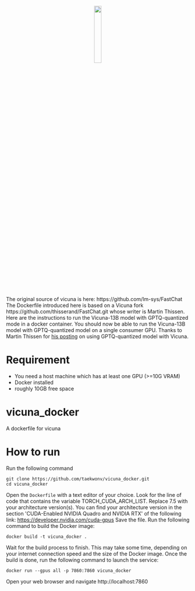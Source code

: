 <p align="center">
<a href="https://vicuna.lmsys.org"><img src="https://github.com/lm-sys/FastChat/blob/main/assets/vicuna_logo.jpeg" width="20%"></a>
</p>
The original source of vicuna is here: https://github.com/lm-sys/FastChat
The Dockerfile introduced here is based on a Vicuna fork https://github.com/thisserand/FastChat.git whose writer is Martin Thissen.
Here are the instructions to run the Vicuna-13B model with GPTQ-quantized mode in a docker container.
You should now be able to run the Vicuna-13B model with GPTQ-quantized model on a single consumer GPU. Thanks to Martin Thissen for <a href="https://medium.com/@martin-thissen/vicuna-13b-best-free-chatgpt-alternative-according-to-gpt-4-tutorial-gpu-ec6eb513a717">his posting</a> on using GPTQ-quantized model with Vicuna.

# Requirement
- You need a host machine which has at least one GPU (>=10G VRAM)
- Docker installed
- roughly 10GB free space

# vicuna_docker
A dockerfile for vicuna

# How to run
Run the following command
```
git clone https://github.com/taekwonv/vicuna_docker.git
cd vicuna_docker
```
Open the `Dockerfile` with a text editor of your choice.
Look for the line of code that contains the variable TORCH_CUDA_ARCH_LIST.
Replace 7.5 with your architecture version(s). You can find your architecture version in the section 'CUDA-Enabled NVIDIA Quadro and NVIDIA RTX' of the following link: https://developer.nvidia.com/cuda-gpus
Save the file.
Run the following command to build the Docker image:
```
docker build -t vicuna_docker .
```
Wait for the build process to finish. This may take some time, depending on your internet connection speed and the size of the Docker image.
Once the build is done, run the following command to launch the service:
```
docker run --gpus all -p 7860:7860 vicuna_docker
```
Open your web browser and navigate http://localhost:7860

#

